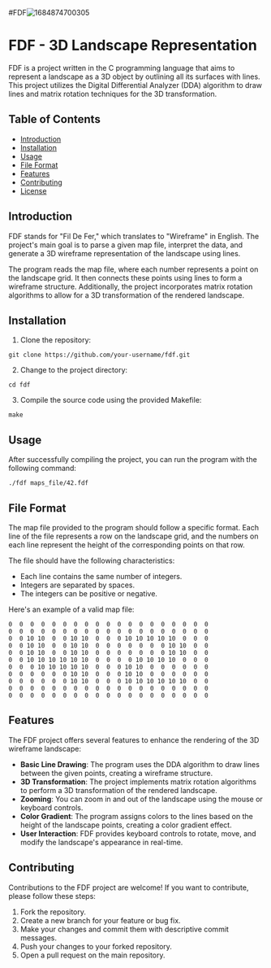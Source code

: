 
#FDF![1684874700305](https://github.com/ahmeedsabrri/fdf/assets/117507574/80e890d7-c329-4aae-9e77-711a448b3e8f)

# FDF - 3D Landscape Representation

FDF is a project written in the C programming language that aims to represent a landscape as a 3D object by outlining all its surfaces with lines. This project utilizes the Digital Differential Analyzer (DDA) algorithm to draw lines and matrix rotation techniques for the 3D transformation.

## Table of Contents
- [Introduction](#introduction)
- [Installation](#installation)
- [Usage](#usage)
- [File Format](#file-format)
- [Features](#features)
- [Contributing](#contributing)
- [License](#license)

## Introduction

FDF stands for "Fil De Fer," which translates to "Wireframe" in English. The project's main goal is to parse a given map file, interpret the data, and generate a 3D wireframe representation of the landscape using lines.

The program reads the map file, where each number represents a point on the landscape grid. It then connects these points using lines to form a wireframe structure. Additionally, the project incorporates matrix rotation algorithms to allow for a 3D transformation of the rendered landscape.

## Installation

1. Clone the repository:

```
git clone https://github.com/your-username/fdf.git
```

2. Change to the project directory:

```
cd fdf
```

3. Compile the source code using the provided Makefile:

```
make
```

## Usage

After successfully compiling the project, you can run the program with the following command:

```
./fdf maps_file/42.fdf
```

## File Format

The map file provided to the program should follow a specific format. Each line of the file represents a row on the landscape grid, and the numbers on each line represent the height of the corresponding points on that row.

The file should have the following characteristics:

- Each line contains the same number of integers.
- Integers are separated by spaces.
- The integers can be positive or negative.

Here's an example of a valid map file:

```
0  0  0  0  0  0  0  0  0  0  0  0  0  0  0  0  0  0  0
0  0  0  0  0  0  0  0  0  0  0  0  0  0  0  0  0  0  0
0  0 10 10  0  0 10 10  0  0  0 10 10 10 10 10  0  0  0
0  0 10 10  0  0 10 10  0  0  0  0  0  0  0 10 10  0  0
0  0 10 10  0  0 10 10  0  0  0  0  0  0  0 10 10  0  0
0  0 10 10 10 10 10 10  0  0  0  0 10 10 10 10  0  0  0
0  0  0 10 10 10 10 10  0  0  0 10 10  0  0  0  0  0  0
0  0  0  0  0  0 10 10  0  0  0 10 10  0  0  0  0  0  0
0  0  0  0  0  0 10 10  0  0  0 10 10 10 10 10 10  0  0
0  0  0  0  0  0  0  0  0  0  0  0  0  0  0  0  0  0  0
0  0  0  0  0  0  0  0  0  0  0  0  0  0  0  0  0  0  0

```

## Features

The FDF project offers several features to enhance the rendering of the 3D wireframe landscape:

- **Basic Line Drawing**: The program uses the DDA algorithm to draw lines between the given points, creating a wireframe structure.
- **3D Transformation**: The project implements matrix rotation algorithms to perform a 3D transformation of the rendered landscape.
- **Zooming**: You can zoom in and out of the landscape using the mouse or keyboard controls.
- **Color Gradient**: The program assigns colors to the lines based on the height of the landscape points, creating a color gradient effect.
- **User Interaction**: FDF provides keyboard controls to rotate, move, and modify the landscape's appearance in real-time.

## Contributing

Contributions to the FDF project are welcome! If you want to contribute, please follow these steps:

1. Fork the repository.
2. Create a new branch for your feature or bug fix.
3. Make your changes and commit them with descriptive commit messages.
4. Push your changes to your forked repository.
5. Open a pull request on the main repository.

